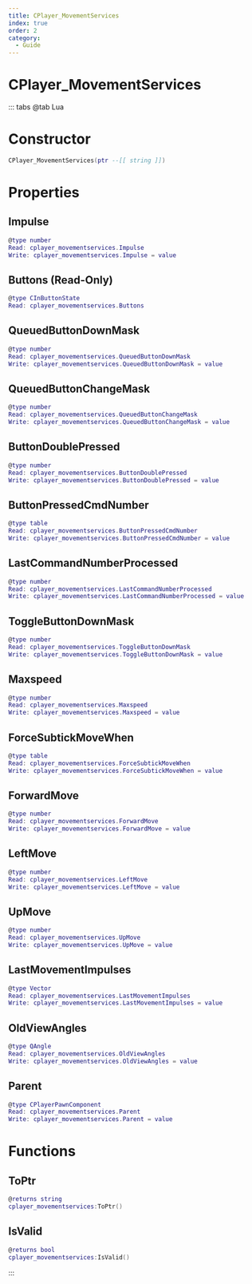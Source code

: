 ```yaml
---
title: CPlayer_MovementServices
index: true
order: 2
category:
  - Guide
---
```


# CPlayer_MovementServices

::: tabs
@tab Lua
# Constructor
```lua
CPlayer_MovementServices(ptr --[[ string ]])
```
# Properties
## Impulse 
```lua
@type number
Read: cplayer_movementservices.Impulse
Write: cplayer_movementservices.Impulse = value
```
## Buttons (Read-Only)
```lua
@type CInButtonState
Read: cplayer_movementservices.Buttons
```
## QueuedButtonDownMask 
```lua
@type number
Read: cplayer_movementservices.QueuedButtonDownMask
Write: cplayer_movementservices.QueuedButtonDownMask = value
```
## QueuedButtonChangeMask 
```lua
@type number
Read: cplayer_movementservices.QueuedButtonChangeMask
Write: cplayer_movementservices.QueuedButtonChangeMask = value
```
## ButtonDoublePressed 
```lua
@type number
Read: cplayer_movementservices.ButtonDoublePressed
Write: cplayer_movementservices.ButtonDoublePressed = value
```
## ButtonPressedCmdNumber 
```lua
@type table
Read: cplayer_movementservices.ButtonPressedCmdNumber
Write: cplayer_movementservices.ButtonPressedCmdNumber = value
```
## LastCommandNumberProcessed 
```lua
@type number
Read: cplayer_movementservices.LastCommandNumberProcessed
Write: cplayer_movementservices.LastCommandNumberProcessed = value
```
## ToggleButtonDownMask 
```lua
@type number
Read: cplayer_movementservices.ToggleButtonDownMask
Write: cplayer_movementservices.ToggleButtonDownMask = value
```
## Maxspeed 
```lua
@type number
Read: cplayer_movementservices.Maxspeed
Write: cplayer_movementservices.Maxspeed = value
```
## ForceSubtickMoveWhen 
```lua
@type table
Read: cplayer_movementservices.ForceSubtickMoveWhen
Write: cplayer_movementservices.ForceSubtickMoveWhen = value
```
## ForwardMove 
```lua
@type number
Read: cplayer_movementservices.ForwardMove
Write: cplayer_movementservices.ForwardMove = value
```
## LeftMove 
```lua
@type number
Read: cplayer_movementservices.LeftMove
Write: cplayer_movementservices.LeftMove = value
```
## UpMove 
```lua
@type number
Read: cplayer_movementservices.UpMove
Write: cplayer_movementservices.UpMove = value
```
## LastMovementImpulses 
```lua
@type Vector
Read: cplayer_movementservices.LastMovementImpulses
Write: cplayer_movementservices.LastMovementImpulses = value
```
## OldViewAngles 
```lua
@type QAngle
Read: cplayer_movementservices.OldViewAngles
Write: cplayer_movementservices.OldViewAngles = value
```
## Parent 
```lua
@type CPlayerPawnComponent
Read: cplayer_movementservices.Parent
Write: cplayer_movementservices.Parent = value
```
# Functions
## ToPtr
```lua
@returns string
cplayer_movementservices:ToPtr()
```
## IsValid
```lua
@returns bool
cplayer_movementservices:IsValid()
```

:::